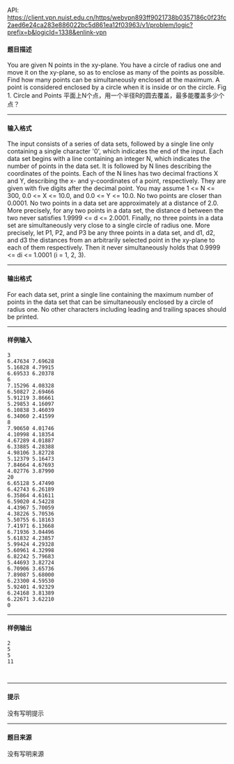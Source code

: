 API: https://client.vpn.nuist.edu.cn/https/webvpn893ff9021738b0357186c0f23fc2aed6e24ca283e886022bc5d861ea12f03963/v1/problem/logic?prefix=b&logicId=1338&enlink-vpn

#### 题目描述

You are given N points in the xy-plane. You have a circle of radius one and move it on the xy-plane, so as to enclose as many of the points as possible. Find how many points can be simultaneously enclosed at the maximum. A point is considered enclosed by a circle when it is inside or on the circle. Fig 1. Circle and Points 平面上N个点，用一个半径R的圆去覆盖，最多能覆盖多少个点？

---

#### 输入格式

The input consists of a series of data sets, followed by a single line only containing a single character '0', which indicates the end of the input. Each data set begins with a line containing an integer N, which indicates the number of points in the data set. It is followed by N lines describing the coordinates of the points. Each of the N lines has two decimal fractions X and Y, describing the x- and y-coordinates of a point, respectively. They are given with five digits after the decimal point. You may assume 1 <= N <= 300, 0.0 <= X <= 10.0, and 0.0 <= Y <= 10.0. No two points are closer than 0.0001. No two points in a data set are approximately at a distance of 2.0. More precisely, for any two points in a data set, the distance d between the two never satisfies 1.9999 <= d <= 2.0001. Finally, no three points in a data set are simultaneously very close to a single circle of radius one. More precisely, let P1, P2, and P3 be any three points in a data set, and d1, d2, and d3 the distances from an arbitrarily selected point in the xy-plane to each of them respectively. Then it never simultaneously holds that 0.9999 <= di <= 1.0001 (i = 1, 2, 3).

---

#### 输出格式

For each data set, print a single line containing the maximum number of points in the data set that can be simultaneously enclosed by a circle of radius one. No other characters including leading and trailing spaces should be printed.

---

#### 样例输入
```
3
6.47634 7.69628
5.16828 4.79915
6.69533 6.20378
6
7.15296 4.08328
6.50827 2.69466
5.91219 3.86661
5.29853 4.16097
6.10838 3.46039
6.34060 2.41599
8
7.90650 4.01746
4.10998 4.18354
4.67289 4.01887
6.33885 4.28388
4.98106 3.82728
5.12379 5.16473
7.84664 4.67693
4.02776 3.87990
20
6.65128 5.47490
6.42743 6.26189
6.35864 4.61611
6.59020 4.54228
4.43967 5.70059
4.38226 5.70536
5.50755 6.18163
7.41971 6.13668
6.71936 3.04496
5.61832 4.23857
5.99424 4.29328
5.60961 4.32998
6.82242 5.79683
5.44693 3.82724
6.70906 3.65736
7.89087 5.68000
6.23300 4.59530
5.92401 4.92329
6.24168 3.81389
6.22671 3.62210
0

```

---

#### 样例输出
```
2
5
5
11



```

---

#### 提示

没有写明提示

---

#### 题目来源

没有写明来源